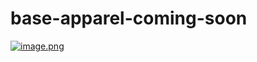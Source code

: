# base-apparel-coming-soon
[![image.png](https://i.postimg.cc/2Sm9qGNm/image.png)](https://postimg.cc/tYSNwhgm)
